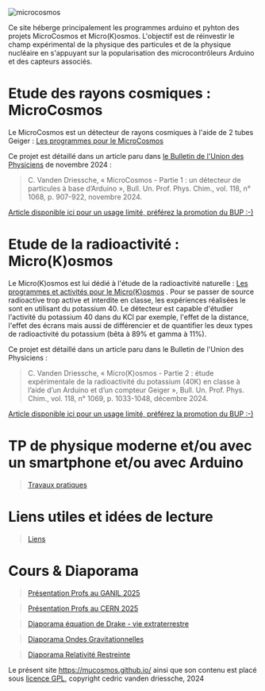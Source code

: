 ![microcosmos](/microcosmos.jpg) 

Ce site héberge principalement les programmes arduino et pyhton des projets MicroCosmos et Micro(K)osmos. L'objectif est de réinvestir le champ expérimental de la physique des particules et de la physique nucléaire en s'appuyant sur la popularisation des microcontrôleurs Arduino et des capteurs associés.

# Etude des rayons cosmiques : MicroCosmos
Le MicroCosmos est un détecteur de rayons cosmiques à l'aide de 2 tubes Geiger : [Les programmes pour le MicroCosmos](/1microcosmos.md)

Ce projet est détaillé dans un article paru dans [le Bulletin de l'Union des Physiciens](https://bupdoc.udppc.asso.fr/index.php) de novembre 2024 :

>  C. Vanden Driessche, « MicroCosmos - Partie 1 : un détecteur de particules à base d’Arduino », Bull. Un. Prof. Phys. Chim., vol. 118, n° 1068, p. 907-922, novembre 2024.

[Article disponible ici pour un usage limité, préférez la promotion du BUP :-) ](/1microcosmos.md)

# Etude de la radioactivité : Micro(K)osmos
Le Micro(K)osmos est lui dédié à l'étude de la radioactivité naturelle : [Les programmes et activités pour le Micro(K)osmos](/2microkosmos.md) . Pour se passer de source radioactive trop active et interdite en classe, les expériences réalisées le sont en utilisant du potassium 40. Le détecteur est capable d'étudier l'activité du potassium 40 dans du KCl par exemple, l'effet de la distance, l'effet des écrans mais aussi de différencier et de quantifier les deux types de radioactivité du potassium (bêta à 89% et gamma à 11%).

Ce projet est détaillé dans un article paru dans le Bulletin de l'Union des Physiciens :

> C. Vanden Driessche, « Micro(K)osmos - Partie 2 : étude expérimentale de la radioactivité du potassium (40K) en classe à l’aide d’un Arduino et d’un compteur Geiger », Bull. Un. Prof. Phys. Chim., vol. 118, n° 1069, p. 1033-1048, décembre 2024.

[Article disponible ici pour un usage limité, préférez la promotion du BUP :-) ](/2microkosmos.md)

# TP de physique moderne et/ou avec un smartphone et/ou avec Arduino
>[Travaux pratiques](tpmoderne.md)

# Liens utiles et idées de lecture
>  [Liens](liens.md)

# Cours & Diaporama
>  [Présentation Profs au GANIL 2025](/ressources/DiaporamaRetourExperience.pdf)

>  [Présentation Profs au CERN 2025](/ressources/DiaporamaRetourExperienceCERN2025.pdf)

>  [Diaporama équation de Drake - vie extraterrestre](/ressources/ConferenceDrake.pdf)

>  [Diaporama Ondes Gravitationnelles](/ressources/espace_d_un_temps_CDG.pdf)

>  [Diaporama Relativité Restreinte](/ressources/relativité_restreinte.pdf)



Le présent site https://mucosmos.github.io/ ainsi que son contenu est placé sous [licence GPL](/GNU-GPL.md), copyright cedric vanden driessche, 2024
